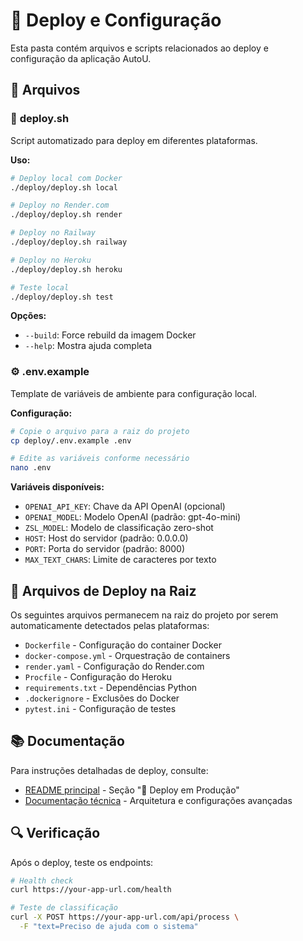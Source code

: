 # 🚀 Deploy e Configuração

Esta pasta contém arquivos e scripts relacionados ao deploy e configuração da aplicação AutoU.

## 📁 Arquivos

### 🔧 **deploy.sh**
Script automatizado para deploy em diferentes plataformas.

**Uso:**
```bash
# Deploy local com Docker
./deploy/deploy.sh local

# Deploy no Render.com
./deploy/deploy.sh render

# Deploy no Railway
./deploy/deploy.sh railway

# Deploy no Heroku
./deploy/deploy.sh heroku

# Teste local
./deploy/deploy.sh test
```

**Opções:**
- `--build`: Force rebuild da imagem Docker
- `--help`: Mostra ajuda completa

### ⚙️ **.env.example**
Template de variáveis de ambiente para configuração local.

**Configuração:**
```bash
# Copie o arquivo para a raiz do projeto
cp deploy/.env.example .env

# Edite as variáveis conforme necessário
nano .env
```

**Variáveis disponíveis:**
- `OPENAI_API_KEY`: Chave da API OpenAI (opcional)
- `OPENAI_MODEL`: Modelo OpenAI (padrão: gpt-4o-mini)
- `ZSL_MODEL`: Modelo de classificação zero-shot
- `HOST`: Host do servidor (padrão: 0.0.0.0)
- `PORT`: Porta do servidor (padrão: 8000)
- `MAX_TEXT_CHARS`: Limite de caracteres por texto

## 🐳 Arquivos de Deploy na Raiz

Os seguintes arquivos permanecem na raiz do projeto por serem automaticamente detectados pelas plataformas:

- `Dockerfile` - Configuração do container Docker
- `docker-compose.yml` - Orquestração de containers
- `render.yaml` - Configuração do Render.com
- `Procfile` - Configuração do Heroku
- `requirements.txt` - Dependências Python
- `.dockerignore` - Exclusões do Docker
- `pytest.ini` - Configuração de testes

## 📚 Documentação

Para instruções detalhadas de deploy, consulte:
- [README principal](../README.md) - Seção "🚀 Deploy em Produção"
- [Documentação técnica](../docs/) - Arquitetura e configurações avançadas

## 🔍 Verificação

Após o deploy, teste os endpoints:
```bash
# Health check
curl https://your-app-url.com/health

# Teste de classificação
curl -X POST https://your-app-url.com/api/process \
  -F "text=Preciso de ajuda com o sistema"
```